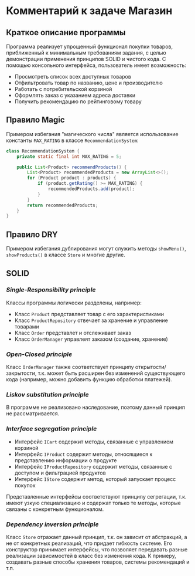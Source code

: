 # Комментарий к задаче Магазин

## Краткое описание программы
Программа реализует упрощенный функционал покупки товаров, приближенный к минимальным требованиям задания, с целью демонстрации применения принципов SOLID и чистого кода.
С помощью консольного интерфейса, пользователь имеет возможность:
* Просмотреть список всех доступных товаров
* Отфильтровать товар по названию, цене и производителю
* Работать с потребительской корзиной
* Оформлять заказ с указанием адреса доставки
* Получить рекомендацию по рейтинговому товару

## Правило Magic
Примером избегания "магического числа" является использование константы `MAX_RATING` в классе `RecommendationSystem`:
```java
class RecommendationSystem {
    private static final int MAX_RATING = 5;

    public List<Product> recommendProducts() {
        List<Product> recommendedProducts = new ArrayList<>();
        for (Product product : products) {
            if (product.getRating() >= MAX_RATING) {
                recommendedProducts.add(product);
            }
        }
        return recommendedProducts;
    }
}
```

## Правило DRY
Примером избегания дублирования могут служить методы `showMenu()`, `showProducts()` в классе `Store` и многие другие.

## SOLID

### _Single-Responsibility principle_

Классы программы логически разделены, например:
* Класс `Product` представляет товар с его характеристиками
* Класс `ProductRepository` отвечает за хранение и управление товарами
* Класс `Order` представлет и отслеживает заказ
* Класс `OrderManager` управлеят заказом (создание, хранение)

### _Open-Closed principle_

Класс `OrderManager` также соответствует принципу открытости/закрытости, т.к. может быть расширен без изменений существующего кода (например, можно добавить функцию обработки платежей).

### _Liskov substitution principle_

В программе не реализовано наследование, поэтому данный принцип не рассматривается.

### _Interface segregation principle_

* Интерфейс `ICart` содержит методы, связанные с управлением корзиной
* Интерфейс `IProduct` содержит методы, относящиеся к представлению информации о продукте
* Интерфейс `IProductRepository` содержит методы, связанные с доступом и фильтрацией продуктов
* Интерфейс `IStore` содержит метод, который запускает процесс покупок

Представленные интерфейсы соответствуют принципу сегрегации, т.к. имеют узкую специализацию и содержат только те методы, которые связаны с конкретным функционалом.

### _Dependency inversion principle_
Класс `Store` отражает данный принцип, т.к. он зависит от абстракций, а не от конкретных реализаций, что придает гибкость системе.
Его конструктор принимает интерфейсы, что позволяет передавать разные реализации зависимостей в класс без изменения кода.
К примеру, создавать разные способы хранения товаров, системы рекомендаций и т.п.
